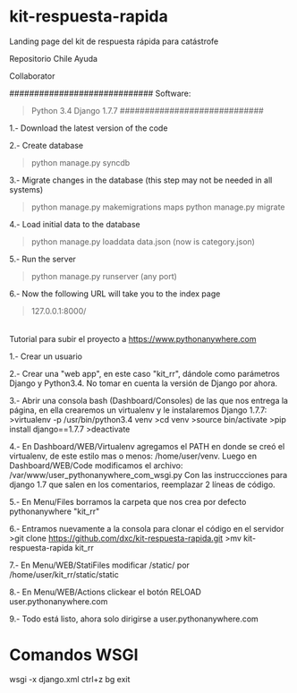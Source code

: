 # kit-respuesta-rapida
Landing page del kit de respuesta rápida para catástrofe

Repositorio Chile Ayuda

Collaborator

#############################
Software:
   >Python 3.4
   >Django 1.7.7
#############################


1.- Download the latest version of the code

2.- Create database
   > python manage.py syncdb

3.- Migrate changes in the database (this step may not be needed in all systems)
   > python manage.py makemigrations maps
   > python manage.py migrate

4.- Load initial data to the database
   > python manage.py loaddata data.json (now is category.json)

5.- Run the server
   > python manage.py runserver (any port)

6.- Now the following URL will take you to the index page
   > 127.0.0.1:8000/



######
Tutorial para subir el proyecto a https://www.pythonanywhere.com

1.- Crear un usuario

2.- Crear una "web app", en este caso "kit_rr", dándole como parámetros Django y Python3.4. No tomar en cuenta la versión de Django por ahora.

3.- Abrir una consola bash (Dashboard/Consoles) de las que nos entrega la página, en ella crearemos un virtualenv y le instalaremos Django 1.7.7:
    >virtualenv -p /usr/bin/python3.4 venv
    >cd venv
    >source bin/activate
    >pip install django==1.7.7
    >deactivate

4.- En Dashboard/WEB/Virtualenv agregamos el PATH en donde se creó el virtualenv, de este estilo mas o menos: /home/user/venv. Luego en Dashboard/WEB/Code modificamos el archivo: /var/www/user_pythonanywhere_com_wsgi.py
Con las instruccciones para django 1.7 que salen en los comentarios, reemplazar 2 líneas de código.

5.- En Menu/Files borramos la carpeta que nos crea por defecto pythonanywhere "kit_rr"

6.- Entramos nuevamente a la consola para clonar el código en el servidor
    >git clone https://github.com/dxc/kit-respuesta-rapida.git
    >mv kit-respuesta-rapida kit_rr

7.- En Menu/WEB/StatiFiles modificar /static/ por /home/user/kit_rr/static/static

8.- En Menu/WEB/Actions clickear el botón RELOAD user.pythonanywhere.com

9.- Todo está listo, ahora solo dirigirse a user.pythonanywhere.com



# Comandos WSGI

wsgi -x django.xml
ctrl+z
bg
exit
